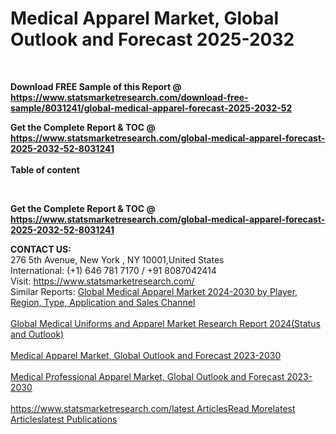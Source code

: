 <h1>Medical Apparel Market, Global Outlook and Forecast 2025-2032</h1><br/><p><strong>Download FREE Sample of this Report @ <a href="https://www.statsmarketresearch.com/download-free-sample/8031241/global-medical-apparel-forecast-2025-2032-52">https://www.statsmarketresearch.com/download-free-sample/8031241/global-medical-apparel-forecast-2025-2032-52</a></strong></p><div><b>Get the Complete Report & TOC @ <a href="https://www.statsmarketresearch.com/global-medical-apparel-forecast-2025-2032-52-8031241">https://www.statsmarketresearch.com/global-medical-apparel-forecast-2025-2032-52-8031241</a></b></div><br><b>Table of content</b><p><br><div><b>Get the Complete Report & TOC @ <a href="https://www.statsmarketresearch.com/global-medical-apparel-forecast-2025-2032-52-8031241">https://www.statsmarketresearch.com/global-medical-apparel-forecast-2025-2032-52-8031241</a></b></div></p> <b>CONTACT US:</b><br>276 5th Avenue, New York , NY 10001,United States<br>International: (+1) 646 781 7170 / +91 8087042414<br>Visit: <a href="https://www.statsmarketresearch.com/">https://www.statsmarketresearch.com/</a><br>Similar Reports: <a href="https://www.statsmarketresearch.com/global-medical-apparel-forecast-2025-2032-52-8031241">Global Medical Apparel Market 2024-2030 by Player, Region, Type, Application and Sales Channel</a><br/><br/><a href="https://www.statsmarketresearch.com/global-medical-apparel-forecast-2025-2032-52-8031241">Global Medical Uniforms and Apparel Market Research Report 2024(Status and Outlook)</a><br/><br/><a href="https://www.statsmarketresearch.com/global-medical-apparel-forecast-2025-2032-52-8031241">Medical Apparel Market, Global Outlook and Forecast 2023-2030</a><br/><br/><a href="https://www.statsmarketresearch.com/global-medical-apparel-forecast-2025-2032-52-8031241">Medical Professional Apparel Market, Global Outlook and Forecast 2023-2030</a><br/><br/><a href="https://gyeongbokgung.com">https://www.statsmarketresearch.com/</a><a href="https://hallyeomaritime.com">latest Articles</a><a href="https://jingwansa.com">Read More</a><a href=https://nguoiviet.jp/">latest Articles</a><a href="https://www.intelmarketresearch.com/">latest Publications</a>